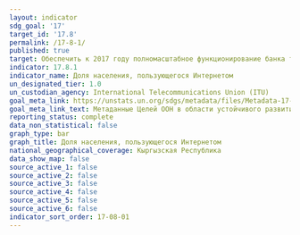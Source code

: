 ```yaml
---
layout: indicator
sdg_goal: '17'
target_id: '17.8'
permalink: /17-8-1/
published: true
target: Обеспечить к 2017 году полномасштабное функционирование банка технологий и механизма развития науки, технологий и инноваций в интересах наименее развитых стран и расширить использование высокоэффективных технологий, в частности информационно-коммуникационных технологий
indicator: 17.8.1
indicator_name: Доля населения, пользующегося Интернетом
un_designated_tier: 1.0
un_custodian_agency: International Telecommunications Union (ITU)
goal_meta_link: https://unstats.un.org/sdgs/metadata/files/Metadata-17-08-01.pdf
goal_meta_link_text: Метаданные Целей ООН в области устойчивого развития (PDF, 469 КБ)
reporting_status: complete
data_non_statistical: false
graph_type: bar
graph_title: Доля населения, пользующегося Интернетом
national_geographical_coverage: Кыргызская Республика
data_show_map: false
source_active_1: false
source_active_2: false
source_active_3: false
source_active_4: false
source_active_5: false
source_active_6: false
indicator_sort_order: 17-08-01
---
```

